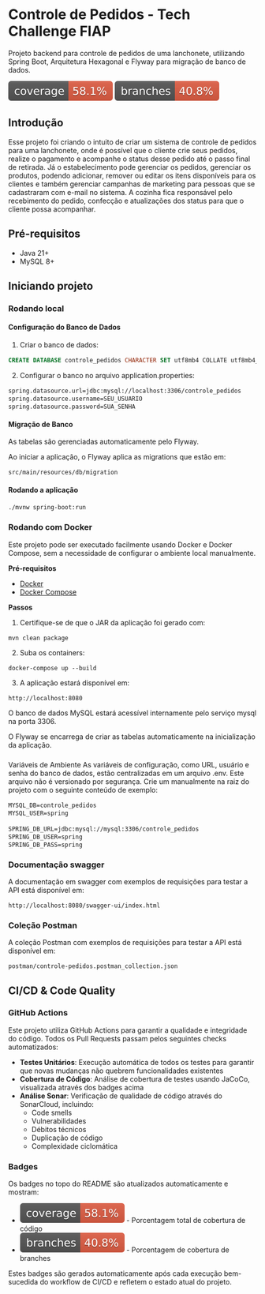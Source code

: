 # Controle de Pedidos - Tech Challenge FIAP

Projeto backend para controle de pedidos de uma lanchonete, utilizando Spring Boot, Arquitetura Hexagonal e Flyway para migração de banco de dados.

![Cobertura de Código](.github/badges/jacoco.svg)
![Cobertura de Branches](.github/badges/branches.svg)

## Introdução

Esse projeto foi criando o intuito de criar um sistema de controle de pedidos para uma lanchonete, onde é possível que o cliente crie seus pedidos, realize o pagamento e acompanhe o status desse pedido até o passo final de retirada. Já o estabelecimento pode gerenciar os pedidos, gerenciar os produtos, podendo adicionar, remover ou editar os itens disponíveis para os clientes e também gerenciar campanhas de marketing para pessoas que se cadastraram com e-mail no sistema. A cozinha fica responsável pelo recebimento do pedido, confecção e atualizações dos status para que o cliente possa acompanhar.

## Pré-requisitos
- Java 21+
- MySQL 8+

## Iniciando projeto

### Rodando local

#### Configuração do Banco de Dados
1) Criar o banco de dados:
```sql
CREATE DATABASE controle_pedidos CHARACTER SET utf8mb4 COLLATE utf8mb4_unicode_ci;
```
2) Configurar o banco no arquivo application.properties:
```shell
spring.datasource.url=jdbc:mysql://localhost:3306/controle_pedidos
spring.datasource.username=SEU_USUARIO
spring.datasource.password=SUA_SENHA

```
#### Migração de Banco
As tabelas são gerenciadas automaticamente pelo Flyway.

Ao iniciar a aplicação, o Flyway aplica as migrations que estão em:
```shell
src/main/resources/db/migration
```
#### Rodando a aplicação
```shell
./mvnw spring-boot:run

```

### Rodando com Docker
Este projeto pode ser executado facilmente usando Docker e Docker Compose, sem a necessidade de configurar o ambiente local manualmente.

**Pré-requisitos**
- [Docker](https://www.docker.com/)
- [Docker Compose](https://docs.docker.com/compose/)

**Passos**

1) Certifique-se de que o JAR da aplicação foi gerado com:
```shell
mvn clean package
```

2) Suba os containers:
```shell
docker-compose up --build
```
3) A aplicação estará disponível em:
```shell
http://localhost:8080
```
O banco de dados MySQL estará acessível internamente pelo serviço mysql na porta 3306.

 O Flyway se encarrega de criar as tabelas automaticamente na inicialização da aplicação.

### 
 Variáveis de Ambiente
As variáveis de configuração, como URL, usuário e senha do banco de dados, estão centralizadas em um arquivo .env.
Este arquivo não é versionado por segurança. Crie um manualmente na raiz do projeto com o seguinte conteúdo de exemplo:

```shell
MYSQL_DB=controle_pedidos
MYSQL_USER=spring

SPRING_DB_URL=jdbc:mysql://mysql:3306/controle_pedidos
SPRING_DB_USER=spring
SPRING_DB_PASS=spring

```

### Documentação swagger
A documentação em swagger com exemplos de requisições para testar a API está disponível em:

```shell
http://localhost:8080/swagger-ui/index.html
```


### Coleção Postman
A coleção Postman com exemplos de requisições para testar a API está disponível em:

```shell
postman/controle-pedidos.postman_collection.json
```

## CI/CD & Code Quality

### GitHub Actions
Este projeto utiliza GitHub Actions para garantir a qualidade e integridade do código. Todos os Pull Requests passam pelos seguintes checks automatizados:

- **Testes Unitários**: Execução automática de todos os testes para garantir que novas mudanças não quebrem funcionalidades existentes
- **Cobertura de Código**: Análise de cobertura de testes usando JaCoCo, visualizada através dos badges acima
- **Análise Sonar**: Verificação de qualidade de código através do SonarCloud, incluindo:
  - Code smells
  - Vulnerabilidades
  - Débitos técnicos
  - Duplicação de código
  - Complexidade ciclomática

### Badges
Os badges no topo do README são atualizados automaticamente e mostram:
- ![Cobertura de Código](.github/badges/jacoco.svg) - Porcentagem total de cobertura de código
- ![Cobertura de Branches](.github/badges/branches.svg) - Porcentagem de cobertura de branches

Estes badges são gerados automaticamente após cada execução bem-sucedida do workflow de CI/CD e refletem o estado atual do projeto.
```


